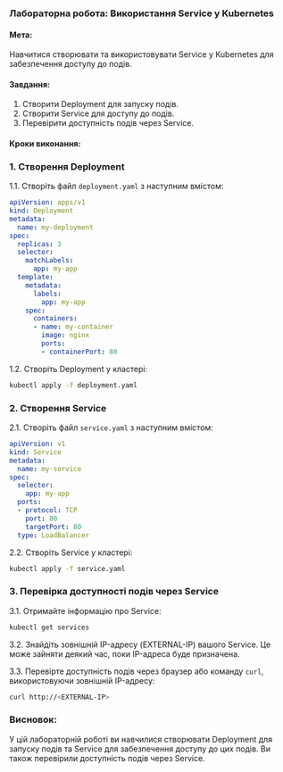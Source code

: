 ### Лабораторна робота: Використання Service у Kubernetes

#### Мета:
Навчитися створювати та використовувати Service у Kubernetes для забезпечення доступу до подів.

#### Завдання:
1. Створити Deployment для запуску подів.
2. Створити Service для доступу до подів.
3. Перевірити доступність подів через Service.

#### Кроки виконання:

### 1. Створення Deployment

1.1. Створіть файл `deployment.yaml` з наступним вмістом:

```yaml
apiVersion: apps/v1
kind: Deployment
metadata:
  name: my-deployment
spec:
  replicas: 3
  selector:
    matchLabels:
      app: my-app
  template:
    metadata:
      labels:
        app: my-app
    spec:
      containers:
      - name: my-container
        image: nginx
        ports:
        - containerPort: 80
```

1.2. Створіть Deployment у кластері:

```sh
kubectl apply -f deployment.yaml
```

### 2. Створення Service

2.1. Створіть файл `service.yaml` з наступним вмістом:

```yaml
apiVersion: v1
kind: Service
metadata:
  name: my-service
spec:
  selector:
    app: my-app
  ports:
  - protocol: TCP
    port: 80
    targetPort: 80
  type: LoadBalancer
```

2.2. Створіть Service у кластері:

```sh
kubectl apply -f service.yaml
```

### 3. Перевірка доступності подів через Service

3.1. Отримайте інформацію про Service:

```sh
kubectl get services
```

3.2. Знайдіть зовнішній IP-адресу (EXTERNAL-IP) вашого Service. Це може зайняти деякий час, поки IP-адреса буде призначена.

3.3. Перевірте доступність подів через браузер або команду `curl`, використовуючи зовнішній IP-адресу:

```sh
curl http://<EXTERNAL-IP>
```

### Висновок:
У цій лабораторній роботі ви навчилися створювати Deployment для запуску подів та Service для забезпечення доступу до цих подів. Ви також перевірили доступність подів через Service.